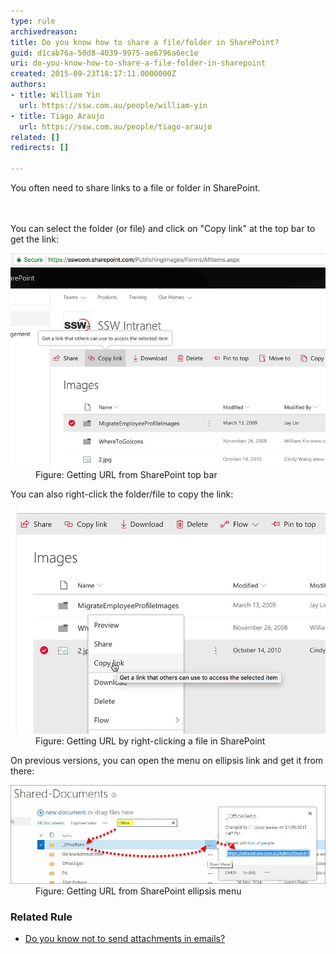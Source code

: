 ```yaml
---
type: rule
archivedreason: 
title: Do you know how to share a file/folder in SharePoint?
guid: d1cab76a-50d8-4039-9975-ae6796a6ec1e
uri: do-you-know-how-to-share-a-file-folder-in-sharepoint
created: 2015-09-23T18:17:11.0000000Z
authors:
- title: William Yin
  url: https://ssw.com.au/people/william-yin
- title: Tiago Araujo
  url: https://ssw.com.au/people/tiago-araujo
related: []
redirects: []

---
```



You often need to share links to a file or folder in SharePoint. ​<br>
<br><excerpt class='endintro'></excerpt><br>
<p>You can select the folder (or file) and click on "Copy link" at the top bar to get the link:<br></p><dl class="image"><dt>
      <img src="sharepoint-cloud-copy-folder.jpg" alt="sharepoint-cloud-copy-folder.jpg" />
   </dt><dd>Figure: Getting URL from SharePoint top bar </dd></dl><p>You can also right-click the folder/file to copy the link:<br></p><dl class="image"><dt>
      <img src="sharepoint-right-click-link.jpg" alt="sharepoint-right-click-link.jpg" />
   </dt><dd>Figure: Getting URL by right-clicking a file in SharePoint 
      <br></dd></dl><p>​On previous versions, you can open the menu on ellipsis link and get it from there:</p><dl class="image"><dt>
      <img src="sharepoint-link.jpg" alt="sharepoint-link.jpg" style="width:800px;" />
   </dt><dd>Figure: Getting URL from SharePoint ellipsis menu​<br></dd></dl><h3 class="ssw15-rteElement-H3"> Related Rule​​<br></h3><ul><li><a href="/_layouts/15/FIXUPREDIRECT.ASPX?WebId=3dfc0e07-e23a-4cbb-aac2-e778b71166a2&TermSetId=07da3ddf-0924-4cd2-a6d4-a4809ae20160&TermId=fe8da6b9-dcbc-4f01-9dd6-1bce8d8fd962">Do you know not to send attachments​ in emails?​​</a></li></ul>


